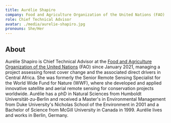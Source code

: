 ```yaml
---
title: Aurélie Shapiro
company: Food and Agriculture Organization of the United Nations (FAO)
role: Chief Technical Advisor
avatar: ./media/aurelie-shapiro.jpg
pronouns: She/Her
---
```

## About

Aurélie Shapiro is Chief Technical Advisor at the [Food and Agriculture Organization of the United Nations](https://www.fao.org/home/en) (FAO) since January 2021, managing a project assessing forest cover change and the associated direct drivers in Central Africa. She was formerly the Senior Remote Sensing Specialist for the World Wide Fund for Nature (WWF), where she developed and applied innovative satellite and aerial remote sensing for conservation projects worldwide. Aurélie has a phD in Natural Sciences from Humboldt Universität-zu-Berlin and received a Master's in Environmental Management from Duke University's Nicholas School of the Environment in 2001 and a Bachelor of Science from McGill University in Canada in 1999. Aurélie lives and works in Berlin, Germany.